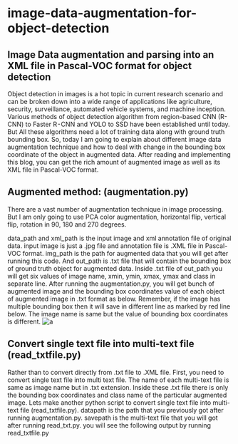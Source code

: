 # image-data-augmentation-for-object-detection
## Image Data augmentation and parsing into an XML file in Pascal-VOC format for object detection

Object detection in images is a hot topic in current research scenario and can be broken down into a wide range of applications like agriculture, security, surveillance, automated vehicle systems, and machine inception. Various methods of object detection algorithm from region-based CNN (R-CNN) to Faster R - CNN and YOLO to SSD have been established until today. But All these algorithms need a lot of training data along with ground truth bounding box. So, today I am going to explain about different image data augmentation technique and how to deal with change in the bounding box coordinate of the object in augmented data. After reading and implementing this blog, you can get the rich amount of augmented image as well as its XML file in Pascal-VOC format.


## Augmented method: (augmentation.py)
There are a vast number of augmentation technique in image processing. But I am only going to use PCA color augmentation, horizontal flip, vertical flip, rotation in 90, 180 and 270 degrees.

data_path and xml_path is the input image and xml annotation file of original data. input image is just a .jpg file and annotation file is .XML file in Pascal-VOC format. img_path is the path for augmented data that you will get after running this code. And out_path is .txt file that will contain the bounding box of ground truth object for augmented data. Inside .txt file of out_path you will get six values of image name, xmin, ymin, xmax, ymax and class in separate line.
After running the augmentation.py, you will get bunch of augmented image and the bounding box coordinates value of each object of augmented image in .txt format as below. Remember, if the image has multiple bounding box then it will save in different line as marked by red line below. The image name is same but the value of bounding box coordinates is different.
![a](https://user-images.githubusercontent.com/26374302/60764236-0684a780-a0c1-11e9-8e4b-ad80e93cac4e.png)

## Convert single text file into multi-text file (read_txtfile.py)
Rather than to convert directly from .txt file to .XML file. First, you need to convert single text file into multi text file. The name of each multi-text file is same as image name but in .txt extension. Inside these .txt file there is only the bounding box coordinates and class name of the particular augmented image. 
Lets make another python script to convert single text file into multi-text file (read_txtfile.py).  datapath is the path that you previously got after running augmentation.py. savepath is the multi-text file that you will got after running read_txt.py. you will see the following output by running read_txtfile.py

